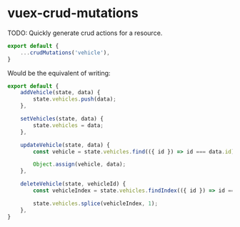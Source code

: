 # vuex-crud-mutations

TODO: Quickly generate crud actions for a resource.


```js
export default {
    ...crudMutations('vehicle'),
}
```

Would be the equivalent of writing: 

```js
export default {
    addVehicle(state, data) {
        state.vehicles.push(data);
    },

    setVehicles(state, data) {
        state.vehicles = data;
    },

    updateVehicle(state, data) {
        const vehicle = state.vehicles.find(({ id }) => id === data.id);

        Object.assign(vehicle, data);
    },

    deleteVehicle(state, vehicleId) {
        const vehicleIndex = state.vehicles.findIndex(({ id }) => id === vehicleId);

        state.vehicles.splice(vehicleIndex, 1);
    },
}
```
